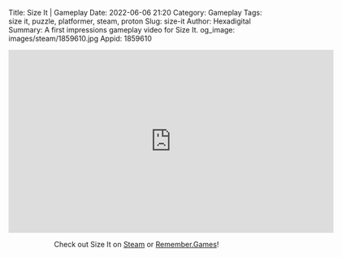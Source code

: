 Title: Size It | Gameplay
Date: 2022-06-06 21:20
Category: Gameplay
Tags: size it, puzzle, platformer, steam, proton
Slug: size-it
Author: Hexadigital
Summary: A first impressions gameplay video for Size It.
og_image: images/steam/1859610.jpg
Appid: 1859610

<center><iframe src="https://www.youtube.com/embed/KV41JlnQyag?feature=oembed" allow="accelerometer; autoplay; encrypted-media; gyroscope; picture-in-picture" width="640" height="360" frameborder="0"></iframe>

Check out Size It on [Steam](https://store.steampowered.com/app/1859610/?curator_clanid=34633900) or [Remember.Games](https://remember.games/game/3164/)!</center>